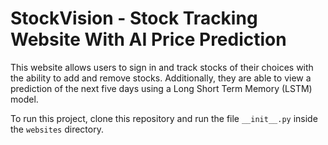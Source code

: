 # StockVision - Stock Tracking Website With AI Price Prediction

This website allows users to sign in and track stocks of their choices with the ability to add
and remove stocks. Additionally, they are able to view a prediction of the next five days using a Long Short Term Memory
(LSTM) model.

To run this project, clone this repository and run the file `__init__.py` inside the `websites` directory.